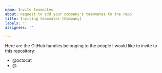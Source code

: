 ```yaml
---
name: Invite teammates
about: Request to add your company's teammates to the repo
title: Inviting teammates [Company]
labels: ''
assignees: ''

---
```


Here are the GitHub handles belonging to the people I would like to invite to this repository:

- @octocat
- @
